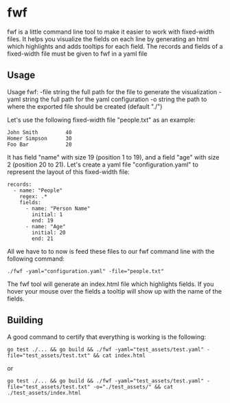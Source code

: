 # fwf

fwf is a little command line tool to make it easier to work with fixed-width files. It helps you visualize the fields on each line by generating an html which highlights and adds tooltips for each field. The records and fields of a fixed-width file must be given to fwf in a yaml file

## Usage

Usage fwf:
  -file string
        the full path for the file to generate the visualization
  -yaml string
        the full path for the yaml configuration
  -o string
        the path to where the exported file should be created (default "./")

Let's use the following fixed-width file "people.txt" as an example:
```
John Smith         40
Homer Simpson      30
Foo Bar            20
```

It has field "name" with size 19 (position 1 to 19), and a field "age" with size 2 (position 20 to 21). Let's create a yaml file "configuration.yaml" to represent the layout of this fixed-width file:

```
records:
  - name: "People"
    regex: .*
    fields:
      - name: "Person Name"
        initial: 1
        end: 19
      - name: "Age"
        initial: 20
        end: 21
```

All we have to to now is feed these files to our fwf command line with the following command:

```
./fwf -yaml="configuration.yaml" -file="people.txt"
```

The fwf tool will generate an index.html file which highlights fields. If you hover your mouse over the fields a tooltip will show up with the name of the fields.

## Building
A good command to certify that everything is working is the following:

```
go test ./... && go build && ./fwf -yaml="test_assets/test.yaml" -file="test_assets/test.txt" && cat index.html
```
or
```
go test ./... && go build && ./fwf -yaml="test_assets/test.yaml" -file="test_assets/test.txt" -o="./test_assets/" && cat ./test_assets/index.html
```
